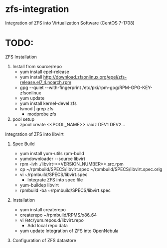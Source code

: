 # zfs-integration
Integration of ZFS into Virtualization Software
(CentOS 7-1708)

# TODO:

ZFS Installation

1. Install from source/repo
    * yum install epel-release
    * yum install http://download.zfsonlinux.org/epel/zfs-release.el7_4.noarch.rpm
    * gpg --quiet --with-fingerprint /etc/pki/rpm-gpg/RPM-GPG-KEY-zfsonlinux
    * yum update
    * yum install kernel-devel zfs
    * lsmod | grep zfs
        * modprobe zfs
1. pool setup
    * zpool create <<POOL_NAME>> raidz DEV1 DEV2...
    
Integration of ZFS into libvirt

1. Spec Build
    * yum install yum-utils rpm-build
    * yumdownloader --source libvirt
    * rpm -ivh ./libvirt-<<VERSION_NUMBER>>.src.rpm
    * cp ~/rpmbuild/SPECS/libvirt.spec ~/rpmbuild/SPECS/libvirt.spec.orig
    * vi ~/rpmbuild/SPECS/libvirt.spec
        * Integrate ZFS into spec file
    * yum-buildep libvirt
    * rpmbuild -ba ~/rpmbuild/SPECS/libvirt.spec
1. Installation
    * yum install createrepo
    * createrepo ~/rpmbuild/RPMS/x86_64
    * vi /etc/yum.repos.d/libvirt.repo
        * Add local repo data
    * yum update
Integration of ZFS into OpenNebula

1. Configuration of ZFS datastore
